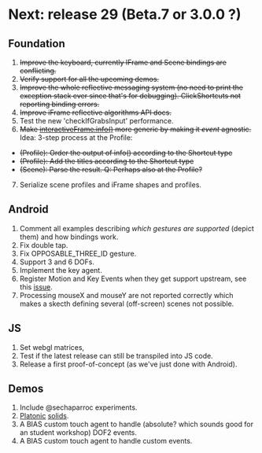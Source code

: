 # Next: release 29 (Beta.7 or 3.0.0 ?)

## Foundation

1. ~~Improve the keyboard, currently IFrame and Scene bindings are conflicting.~~
2. ~~Verify support for all the upcoming demos.~~
3. ~~Improve the whole reflective messaging system (no need to print the exception stack ever since that's for debugging). ClickShortcuts not reporting binding errors.~~
4. ~~Improve iFrame reflective algorithms API docs.~~
5. Test the new 'checkIfGrabsInput' performance.
6. ~~Make [interactiveFrame.info()](https://github.com/remixlab/proscene/blob/master/src/remixlab/proscene/InteractiveFrame.java) more generic by making it _event_ agnostic.~~
Idea: 3-step process at the Profile:
* ~~(Profile): Order the output of info() according to the Shortcut type~~
* ~~(Profile): Add the titles according to the Shortcut type~~
* ~~(Scene): Parse the result. Q: Perhaps also at the Profile?~~
7. Serialize scene profiles and iFrame shapes and profiles.

## Android

1. Comment all examples describing *which gestures are supported* (depict them) and how bindings work.
2. Fix double tap.
3. Fix OPPOSABLE_THREE_ID gesture.
4. Support 3 and 6 DOFs.
5. Implement the key agent.
6. Register Motion and Key Events when they get support upstream, see this [issue](https://github.com/processing/processing-android/issues/246).
7. Processing mouseX and mouseY are not reported correctly which makes a skecth defining several (off-screen) scenes not possible.

## JS

1. Set webgl matrices,
2. Test if the latest release can still be transpiled into JS code.
2. Release a first proof-of-concept (as we've just done with Android).

## Demos

1. Include @sechaparroc experiments.
2. [Platonic](http://blog.jpcarrascal.com/2016/04/platonic-solids-in-processing/) [solids](https://github.com/jpcarrascal/ProcessingPlatonicSolids).
3. A BIAS custom touch agent to handle (absolute? which sounds good for an student workshop) DOF2 events.
4. A BIAS custom touch agent to handle custom events.
